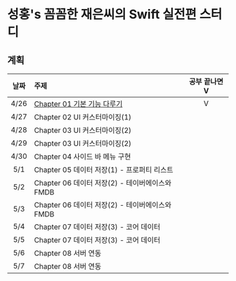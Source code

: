 # 성홍's 꼼꼼한 재은씨의 Swift 실전편 스터디 

## 계획
| 날짜 | 주제 | 공부 끝나면 V | 
| :--: | :--- | :--: |
| 4/26 | [Chapter 01 기본 기능 다루기](https://github.com/ios-basic/GGom-GGom-Swift_Study_Hong/tree/main/CH01%20%EA%B8%B0%EB%B3%B8%EA%B8%B0%EB%8A%A5%20%EB%8B%A4%EB%A3%A8%EA%B8%B0%20/MyMemory/MyMemory)   | V | 
| 4/27 | Chapter 02 UI 커스터마이징(1)|
| 4/28 | Chapter 03 UI 커스터마이징(2)|
| 4/29 | Chapter 03 UI 커스터마이징(2)|
| 4/30 | Chapter 04 사이드 바 메뉴 구현 |
| 5/1  | Chapter 05 데이터 저장(1) - 프로퍼티 리스트|
| 5/2 | Chapter 06 데이터 저장(2) - 테이버에이스와 FMDB |
| 5/3 | Chapter 06 데이터 저장(2) - 테이버에이스와 FMDB |
| 5/4 | Chapter 07 데이터 저장(3) - 코어 데이터 |
| 5/5| Chapter 07 데이터 저장(3) - 코어 데이터 |
| 5/6 | Chapter 08 서버 연동 |
| 5/7 | Chapter 08 서버 연동 |
